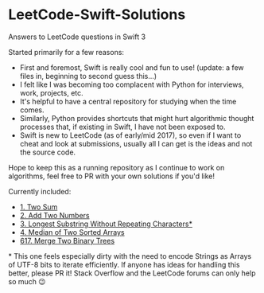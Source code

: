 # LeetCode-Swift-Solutions
Answers to LeetCode questions in Swift 3

Started primarily for a few reasons:

- First and foremost, Swift is really cool and fun to use! (update: a few files in, beginning to second guess this...)
- I felt like I was becoming too complacent with Python for interviews, work, projects, etc.
- It's helpful to have a central repository for studying when the time comes.
- Similarly, Python provides shortcuts that might hurt algorithmic thought processes that, if existing in Swift, I have not been exposed to.
- Swift is new to LeetCode (as of early/mid 2017), so even if I want to cheat and look at submissions, usually all I can get is the ideas and not the source code.

Hope to keep this as a running repository as I continue to work on algorithms, feel free to PR with your own solutions if you'd like!

Currently included:

- [1. Two Sum](https://github.com/StevenSawtelle/LeetCode-Swift-Solutions/blob/master/twoSum.swift)
- [2. Add Two Numbers](https://github.com/StevenSawtelle/LeetCode-Swift-Solutions/blob/master/addTwo.swift)
- [3. Longest Substring Without Repeating Characters\*](https://github.com/StevenSawtelle/LeetCode-Swift-Solutions/blob/master/longestSubstring.swift)
- [4. Median of Two Sorted Arrays](https://github.com/StevenSawtelle/LeetCode-Swift-Solutions/blob/master/medianSortedArrays.swift)
- [617. Merge Two Binary Trees](https://github.com/StevenSawtelle/LeetCode-Swift-Solutions/blob/master/mergeBinaryTrees.swift)


\* This one feels especially dirty with the need to encode Strings as Arrays of UTF-8 bits to iterate efficiently. If anyone has ideas for handling this better, please PR it! Stack Overflow and the LeetCode forums can only help so much 😉
